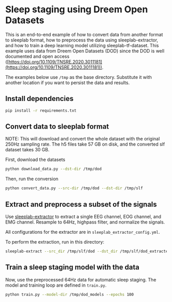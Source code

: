 # Sleep staging using Dreem Open Datasets

This is an end-to-end example of how to convert data from another format to sleeplab format, how to preprocess the data using sleeplab-extractor, and how to train a deep learning model utilizing sleeplab-tf-dataset. This example uses data from Dreem Open Datasets (DOD) since the DOD is well documented and open access ([https://doi.org/10.1109/TNSRE.2020.3011181](https://doi.org/10.1109/TNSRE.2020.3011181)).

The examples below use `/tmp` as the base directory. Substitute it with another location if you want to persist the data and results.

## Install dependencies

```bash
pip install -r requirements.txt
```

## Convert data to sleeplab format

NOTE: This will download and convert the whole dataset with the original 250Hz sampling rate. The h5 files take 57 GB on disk, and the converted slf dataset takes 30 GB.

First, download the datasets
```bash
python download_data.py --dst-dir /tmp/dod
```

Then, run the conversion
```bash
python convert_data.py --src-dir /tmp/dod --dst-dir /tmp/slf
```

## Extract and preprocess a subset of the signals

Use [sleeplab-extractor](https://github.com/UEF-SmartSleepLab/sleeplab-extractor) to extract a single EEG channel, EOG channel, and EMG channel. Resample to 64Hz, highpass filter, and normalize the signals.

All configurations for the extractor are in `sleeplab_extractor_config.yml`.

To perform the extraction, run in this directory:
```bash
sleeplab-extract --src_dir /tmp/slf/dod --dst_dir /tmp/slf/dod_extracted --config_path ./sleeplab_extractor_config.yml
```

## Train a sleep staging model with the data

Now, use the preprocessed 64Hz data for automatic sleep staging. The model and training loop are defined in `train.py`.

```bash
python train.py --model-dir /tmp/dod_models --epochs 100
```
